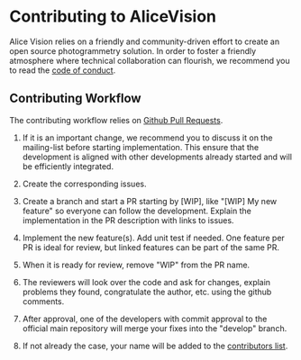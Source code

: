 Contributing to AliceVision
===========================

Alice Vision relies on a friendly and community-driven effort to create an open source photogrammetry solution.
In order to foster a friendly atmosphere where technical collaboration can flourish,
we recommend you to read the [code of conduct](CODE_OF_CONDUCT.md). 


Contributing Workflow 
---------------------

The contributing workflow relies on [Github Pull Requests](https://help.github.com/articles/using-pull-requests/).

1. If it is an important change, we recommend you to discuss it on the mailing-list
before starting implementation. This ensure that the development is aligned with other developments already started and will be efficiently integrated.

2. Create the corresponding issues.

3. Create a branch and start a PR starting by [WIP], like "[WIP] My new feature" so everyone can follow the development.
Explain the implementation in the PR description with links to issues.

4. Implement the new feature(s). Add unit test if needed.
One feature per PR is ideal for review, but linked features can be part of the same PR.

5. When it is ready for review, remove "WIP" from the PR name.

6. The reviewers will look over the code and ask for changes, explain problems they found,
congratulate the author, etc. using the github comments.

7. After approval, one of the developers with commit approval to the official main repository
will merge your fixes into the "develop" branch.

8. If not already the case, your name will be added to the [contributors list](CONTRIBUTORS.md).

